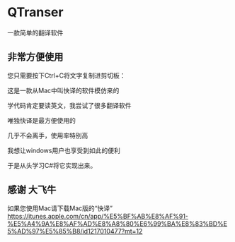 # QTranser
一款简单的翻译软件

## 非常方便使用
您只需要按下Ctrl+C将文字复制进剪切板：

这是一款从Mac中叫快译的软件模仿来的

学代码肯定要读英文，我尝试了很多翻译软件

唯独快译是最方便使用的

几乎不会离手，使用率特别高

我想让windows用户也享受到如此的便利

于是从头学习C#将它实现出来。

## 感谢 大飞牛
如果您使用Mac请下载Mac版的“快译”
https://itunes.apple.com/cn/app/%E5%BF%AB%E8%AF%91-%E5%A4%9A%E8%AF%AD%E8%A8%80%E6%99%BA%E8%83%BD%E5%AD%97%E5%85%B8/id1217010477?mt=12
